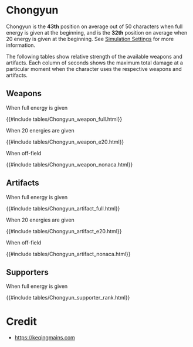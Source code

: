 # Chongyun

Chongyun is the **43th** position on average out of 50
characters when full energy is given at the beginning, and is the
**32th** position on average when 20 energy is given at the
beginning. See [Simulation Settings](./simulation_settings.md) for more
information.

The following tables show relative strength of the available weapons and
artifacts. Each column of seconds shows the maximum total damage at a
particular moment when the character uses the respective weapons and
artifacts.

## Weapons

When full energy is given

{{#include tables/Chongyun_weapon_full.html}}

When 20 energies are given

{{#include tables/Chongyun_weapon_e20.html}}

When off-field

{{#include tables/Chongyun_weapon_nonaca.html}}

## Artifacts

When full energy is given

{{#include tables/Chongyun_artifact_full.html}}

When 20 energies are given

{{#include tables/Chongyun_artifact_e20.html}}

When off-field

{{#include tables/Chongyun_artifact_nonaca.html}}

## Supporters

When full energy is given

{{#include tables/Chongyun_supporter_rank.html}}

# Credit

- <https://keqingmains.com>
